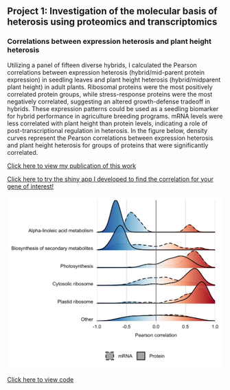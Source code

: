 ## Project 1: Investigation of the molecular basis of heterosis using proteomics and transcriptomics

### Correlations between expression heterosis and plant height heterosis

Utilizing a panel of fifteen diverse hybrids, I calculated the Pearson correlations between expression heterosis (hybrid/mid-parent protein expression) in seedling leaves and plant height heterosis (hybrid/midparent plant height) in adult plants. Ribosomal proteins were the most positively correlated protein groups, while stress-response proteins were the most negatively correlated, suggesting an altered growth-defense tradeoff in hybrids. These expression patterns could be used as a seedling biomarker for hybrid performance in agriculture breeding programs. mRNA levels were less correlated with plant height than protein levels, indicating a role of post-transcriptional regulation in heterosis. In the figure below, density curves represent the Pearson correlations between expression heterosis and plant height heterosis for groups of proteins that were significantly correlated.

[Click here to view my publication of this work](https://www.pnas.org/doi/abs/10.1073/pnas.2109332118)

[Click here to try the shiny app I developed to find the correlation for your gene of interest!](https://devonbirdseye.shinyapps.io/ExpressionViewer/)

<img src="images/correlations3.jpg?raw=true"/>

<object data="CorStats.html" width="500" height="200"></object>

[Click here to view code](https://github.com/devonbirdseye/HeterosisManuscript/blob/master/HeterosisCorrelations.R)
